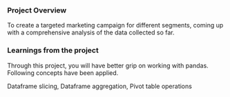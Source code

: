### Project Overview

 To create a targeted marketing campaign for different segments, coming up with a comprehensive analysis of the data collected so far.


### Learnings from the project

 Through this project, you will have better grip on working with pandas. Following concepts have been applied.

Dataframe slicing,
Dataframe aggregation,
Pivot table operations


